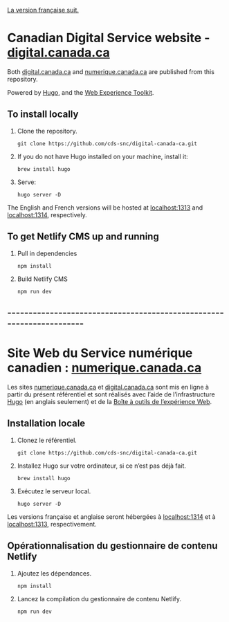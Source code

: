 [La version française suit.](#---------------------------------------------------------------------)

# Canadian Digital Service website - [digital.canada.ca](https://digital.canada.ca)

Both [digital.canada.ca](https://digital.canada.ca) and [numerique.canada.ca](https://numerique.canada.ca) are published from this repository.

Powered by [Hugo](https://gohugo.io/), and the [Web Experience Toolkit](https://github.com/wet-boew/wet-boew/).

## To install locally

1. Clone the repository.

    ```
    git clone https://github.com/cds-snc/digital-canada-ca.git
    ```

2. If you do not have Hugo installed on your machine, install it:

    ```
    brew install hugo
    ```

3. Serve:

    ```
    hugo server -D 
    ```

The English and French versions will be hosted at [localhost:1313](http://localhost:1313) and [localhost:1314](http://localhost:1314), respectively.

## To get Netlify CMS up and running

1. Pull in dependencies
    ```
    npm install
    ```
2. Build Netlify CMS
    ```
    npm run dev
    ```

## ---------------------------------------------------------------------

# Site Web du Service numérique canadien : [numerique.canada.ca](https://numerique.canada.ca)

Les sites [numerique.canada.ca](https://numerique.canada.ca) et [digital.canada.ca](https://digital.canada.ca) sont mis en ligne à partir du présent référentiel et sont réalisés avec l’aide de l’infrastructure [Hugo](https://gohugo.io/) (en anglais seulement) et de la [Boîte à outils de l’expérience Web](https://github.com/wet-boew/wet-boew/).

## Installation locale

1. Clonez le référentiel.

    ```
    git clone https://github.com/cds-snc/digital-canada-ca.git
    ```

2. Installez Hugo sur votre ordinateur, si ce n’est pas déjà fait.

    ```
    brew install hugo
    ```

3. Exécutez le serveur local.

    ```
    hugo server -D
    ```

Les versions française et anglaise seront hébergées à [localhost:1314](http://localhost:1314) et à [localhost:1313](http://localhost:1313), respectivement.

## Opérationnalisation du gestionnaire de contenu Netlify

1. Ajoutez les dépendances.
    ```
    npm install
    ```
2. Lancez la compilation du gestionnaire de contenu Netlify.
    ```
    npm run dev
    ```

